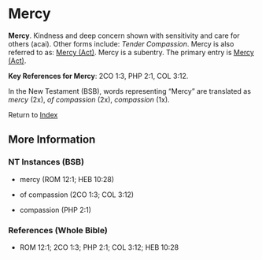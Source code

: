 # Mercy
**Mercy**. 
Kindness and deep concern shown with sensitivity and care for others (acai). 
Other forms include: 
*Tender Compassion*. 
Mercy is also referred to as: 
[Mercy (Act)](Mercy.md). 
Mercy is a subentry. The primary entry is 
[Mercy (Act)](Mercy.md). 


**Key References for Mercy**: 
2CO 1:3, PHP 2:1, COL 3:12. 




In the New Testament (BSB), words representing “Mercy” are translated as 
*mercy* (2x), *of compassion* (2x), *compassion* (1x). 


Return to [Index](00-Index.md)

## More Information

### NT Instances (BSB)

* mercy (ROM 12:1; HEB 10:28)

* of compassion (2CO 1:3; COL 3:12)

* compassion (PHP 2:1)



### References (Whole Bible)

* ROM 12:1; 2CO 1:3; PHP 2:1; COL 3:12; HEB 10:28



